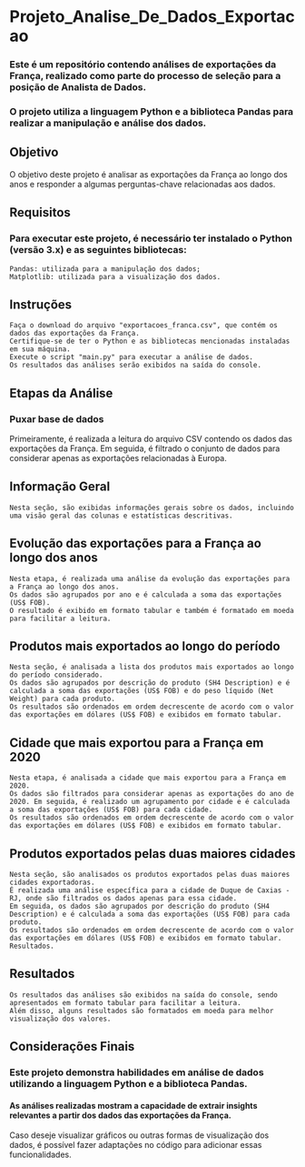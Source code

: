 # Projeto_Analise_De_Dados_Exportacao

### Este é um repositório contendo análises de exportações da França, realizado como parte do processo de seleção para a posição de Analista de Dados. 
  ### O projeto utiliza a linguagem Python e a biblioteca Pandas para realizar a manipulação e análise dos dados.

## Objetivo

  O objetivo deste projeto é analisar as exportações da França ao longo dos anos e responder a algumas perguntas-chave relacionadas aos dados.

## Requisitos

### Para executar este projeto, é necessário ter instalado o Python (versão 3.x) e as seguintes bibliotecas:

    Pandas: utilizada para a manipulação dos dados;
    Matplotlib: utilizada para a visualização dos dados.

 ## Instruções

    Faça o download do arquivo "exportacoes_franca.csv", que contém os dados das exportações da França.
    Certifique-se de ter o Python e as bibliotecas mencionadas instaladas em sua máquina.
    Execute o script "main.py" para executar a análise de dados.
    Os resultados das análises serão exibidos na saída do console.   

## Etapas da Análise
### Puxar base de dados
  
  Primeiramente, é realizada a leitura do arquivo CSV contendo os dados das exportações da França.
  Em seguida, é filtrado o conjunto de dados para considerar apenas as exportações relacionadas à Europa.    

## Informação Geral

    Nesta seção, são exibidas informações gerais sobre os dados, incluindo uma visão geral das colunas e estatísticas descritivas.
    
## Evolução das exportações para a França ao longo dos anos

    Nesta etapa, é realizada uma análise da evolução das exportações para a França ao longo dos anos.
    Os dados são agrupados por ano e é calculada a soma das exportações (US$ FOB). 
    O resultado é exibido em formato tabular e também é formatado em moeda para facilitar a leitura.

## Produtos mais exportados ao longo do período

    Nesta seção, é analisada a lista dos produtos mais exportados ao longo do período considerado. 
    Os dados são agrupados por descrição do produto (SH4 Description) e é calculada a soma das exportações (US$ FOB) e do peso líquido (Net Weight) para cada produto.
    Os resultados são ordenados em ordem decrescente de acordo com o valor das exportações em dólares (US$ FOB) e exibidos em formato tabular.

## Cidade que mais exportou para a França em 2020

    Nesta etapa, é analisada a cidade que mais exportou para a França em 2020.
    Os dados são filtrados para considerar apenas as exportações do ano de 2020. Em seguida, é realizado um agrupamento por cidade e é calculada a soma das exportações (US$ FOB) para cada cidade. 
    Os resultados são ordenados em ordem decrescente de acordo com o valor das exportações em dólares (US$ FOB) e exibidos em formato tabular.
    
## Produtos exportados pelas duas maiores cidades

    Nesta seção, são analisados os produtos exportados pelas duas maiores cidades exportadoras.
    É realizada uma análise específica para a cidade de Duque de Caxias - RJ, onde são filtrados os dados apenas para essa cidade.
    Em seguida, os dados são agrupados por descrição do produto (SH4 Description) e é calculada a soma das exportações (US$ FOB) para cada produto.
    Os resultados são ordenados em ordem decrescente de acordo com o valor das exportações em dólares (US$ FOB) e exibidos em formato tabular.
    Resultados.

## Resultados

    Os resultados das análises são exibidos na saída do console, sendo apresentados em formato tabular para facilitar a leitura.
    Além disso, alguns resultados são formatados em moeda para melhor visualização dos valores.

## Considerações Finais

### Este projeto demonstra habilidades em análise de dados utilizando a linguagem Python e a biblioteca Pandas.
#### As análises realizadas mostram a capacidade de extrair insights relevantes a partir dos dados das exportações da França.
    

Caso deseje visualizar gráficos ou outras formas de visualização dos dados, é possível fazer adaptações no código para adicionar essas funcionalidades.    


